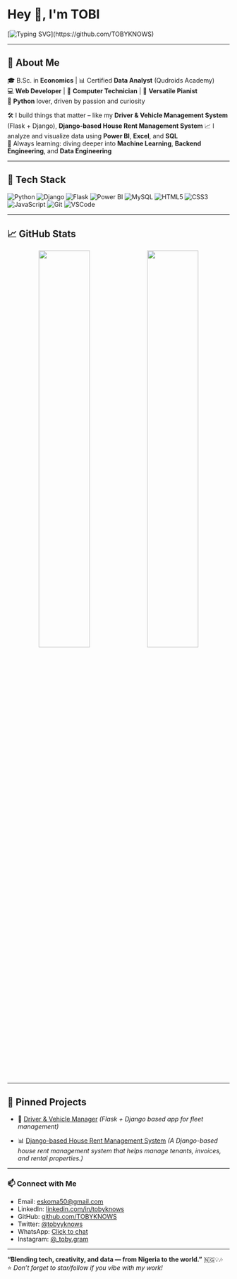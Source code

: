 # Hey 👋, I'm TOBI


[![Typing SVG](https://readme-typing-svg.demolab.com?font=Fira+Code&duration=3000&pause=1000&center=true&vCenter=true&width=435&lines=Economist+%7C+Data+Analyst+%7C+Web+Developer;Python+Lover+%F0%9F%90%8D+%7C+Pianist+%7C+Techie;Let's+Build+the+Future+Together!)](https://github.com/TOBYKNOWS)

---


## 📌 About Me

🎓 B.Sc. in **Economics** | 📊 Certified **Data Analyst** (Qudroids Academy)  
💻 **Web Developer** | 🔧 **Computer Technician** | 🎹 **Versatile Pianist**  
🧠 **Python** lover, driven by passion and curiosity

🛠️ I build things that matter – like my **Driver & Vehicle Management System** (Flask + Django),  **Django-based House Rent Management System**
📈 I analyze and visualize data using **Power BI**, **Excel**, and **SQL**  
🚀 Always learning: diving deeper into **Machine Learning**, **Backend Engineering**, and **Data Engineering**

---

## 🧰 Tech Stack

![Python](https://img.shields.io/badge/Python-3776AB?style=flat&logo=python&logoColor=white)
![Django](https://img.shields.io/badge/Django-092E20?style=flat&logo=django&logoColor=white)
![Flask](https://img.shields.io/badge/Flask-000000?style=flat&logo=flask)
![Power BI](https://img.shields.io/badge/Power%20BI-F2C811?style=flat&logo=powerbi&logoColor=black)
![MySQL](https://img.shields.io/badge/MySQL-00758F?style=flat&logo=mysql&logoColor=white)
![HTML5](https://img.shields.io/badge/HTML5-E34F26?style=flat&logo=html5&logoColor=white)
![CSS3](https://img.shields.io/badge/CSS3-1572B6?style=flat&logo=css3&logoColor=white)
![JavaScript](https://img.shields.io/badge/JavaScript-F7DF1E?style=flat&logo=javascript&logoColor=black)
![Git](https://img.shields.io/badge/Git-F05032?style=flat&logo=git&logoColor=white)
![VSCode](https://img.shields.io/badge/VS%20Code-007ACC?style=flat&logo=visualstudiocode&logoColor=white)

---

## 📈 GitHub Stats

<div align="center">
  <img src="https://github-readme-stats.vercel.app/api?username=TOBYKNOWS&show_icons=true&theme=github_dark&count_private=true&hide_border=true" width="48%" />
  <img src="https://github-readme-streak-stats.herokuapp.com/?user=TOBYKNOWS&theme=github-dark&hide_border=true" width="48%" />
</div>

---

## 📂 Pinned Projects




- 🚗 [Driver & Vehicle Manager](https://github.com/TOBYKNOWS) *(Flask + Django based app for fleet management)*

- 📊 [Django-based House Rent Management System](https://github.com/TOBYKNOWS/House-Rent-App.git) *(A Django-based house rent management system that helps manage tenants, invoices, and rental properties.)*
---


### 📫 Connect with Me
- Email: [eskoma50@gmail.com](mailto:eskoma50@gmail.com)
- LinkedIn: [linkedin.com/in/tobyknows](https://www.linkedin.com/in/tobyknows)
- GitHub: [github.com/TOBYKNOWS](https://github.com/TOBYKNOWS)
- Twitter: [@tobyyknows](https://x.com/tobyyknows?s=21)
- WhatsApp: [Click to chat](https://whatsapp.com/dl/)
- Instagram: [@_toby.gram](https://www.instagram.com/_toby.gram)

---

**“Blending tech, creativity, and data — from Nigeria to the world.”** 🇳🇬💡🎶  
⭐ *Don’t forget to star/follow if you vibe with my work!*

